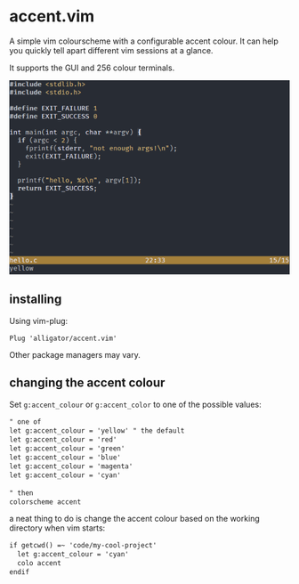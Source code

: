 # accent.vim
A simple vim colourscheme with a configurable accent colour. It can help you quickly tell apart different vim sessions at a glance.

It supports the GUI and 256 colour terminals.

![](https://raw.githubusercontent.com/Alligator/accent.vim/images/accent.gif)

## installing
Using vim-plug:
```vim
Plug 'alligator/accent.vim'
```
Other package managers may vary.

## changing the accent colour
Set `g:accent_colour` or `g:accent_color` to one of the possible values:

```vim
" one of
let g:accent_colour = 'yellow' " the default
let g:accent_colour = 'red'
let g:accent_colour = 'green'
let g:accent_colour = 'blue'
let g:accent_colour = 'magenta'
let g:accent_colour = 'cyan'

" then
colorscheme accent
```

a neat thing to do is change the accent colour based on the working directory when vim starts:
```vim
if getcwd() =~ 'code/my-cool-project'
  let g:accent_colour = 'cyan'
  colo accent
endif
```
